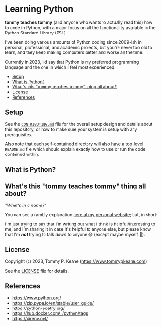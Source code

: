 # Learning Python

__tommy teaches tommy__ (and anyone who wants to actually read this) how to code in Python, with a major focus on all the functionality available in the Python Standard Library (PSL).

I've been doing various amounts of Python coding since 2009-ish in personal, professional, and academic projects, but you're never too old to learn, and they keep making computers better and worse all the time.

Currently in 2023, I'd say that Python is my preferred programming language and the one in which I feel most experienced.

<!-- MarkdownTOC -->

- [Setup](#setup)
- [What is Python?](#what-is-python)
- [What's this "tommy teaches tommy" thing all about?](#whats-this-tommy-teaches-tommy-thing-all-about)
- [License](#license)
- [References](#references)

<!-- /MarkdownTOC -->

<a id="setup"></a>
## Setup

See the [`CONTRIBUTING.md`](./CONTRIBUTING.md) file for the overall setup design and details about this repository, or how to make sure your system is setup with any prerequisites.

Also note that each self-contained directory will also have a top-level `README.md` file which should explain exactly how to use or run the code contained within.

<a id="what-is-python"></a>
## What is Python?



<a id="whats-this-tommy-teaches-tommy-thing-all-about"></a>
## What's this "tommy teaches tommy" thing all about?

_"What's in a name?"_

You can see a rambly explanation [here at my personal website](https://tommypkeane.com/about-tommy/tommy-teaches-tommy.html); but, in short:

I'm just trying to say that I'm writing out what I think is helpful/interesting to me, and I'm sharing it in case it's helpful to anyone else, but please know that I'm ___not___ trying to talk _down_ to anyone :smile: (except maybe myself :ghost:).

<a id="license"></a>
## License

Copyright (c) 2023, Tommy P. Keane (https://www.tommypkeane.com)

See the [LICENSE](./LICENSE) file for details.


<a id="references"></a>
## References

- https://www.python.org/
- https://pip.pypa.io/en/stable/user_guide/
- https://python-poetry.org/
- https://hub.docker.com/_/python/tags
- https://direnv.net/
